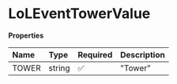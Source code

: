 # LoLEventTowerValue

**Properties**

| Name  | Type   | Required | Description |
| :---- | :----- | :------- | :---------- |
| TOWER | string | ✅       | "Tower"     |

<!-- This file was generated by liblab | https://liblab.com/ -->
